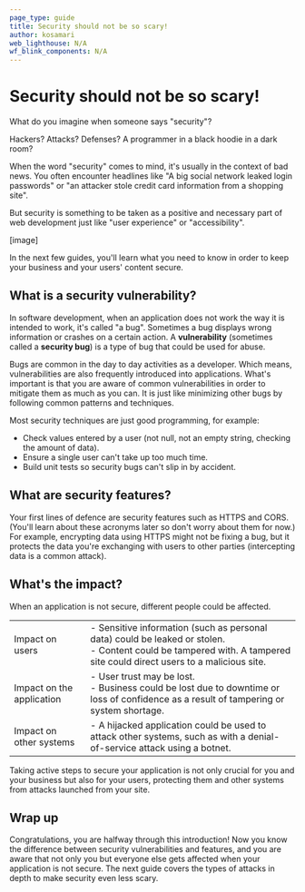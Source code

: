 ```yaml
---
page_type: guide
title: Security should not be so scary!
author: kosamari
web_lighthouse: N/A
wf_blink_components: N/A
---
```


# Security should not be so scary!

What do you imagine when someone says "security"? 

Hackers? Attacks? Defenses? A programmer in a black hoodie in a dark room? 

When the word "security" comes to mind, it's usually in the context of bad news.
You often encounter headlines like "A big social network leaked login passwords"
or "an attacker stole credit card information from a shopping site".

But security is something to be taken as a positive and necessary part of web
development just like "user experience" or "accessibility".

[image]

In the next few guides, you'll learn what you need to know in order to keep your
business and your users' content secure.

## What is a security vulnerability?

In software development, when an application does not work the way it is
intended to work, it's called "a bug". Sometimes a bug displays wrong
information or crashes on a certain action. A **vulnerability**
(sometimes called a **security bug**) is a type of bug that could be used for
abuse. 

Bugs are common in the day to day activities as a developer. Which means,
vulnerabilities are also frequently introduced into applications. What's
important is that you are aware of common vulnerabilities in order
to mitigate them as much as you can. It is just like minimizing other bugs by
following common patterns and techniques.

Most security techniques are just good programming, for example:   
- Check values entered by a user (not null, not an empty string, checking the
amount of data).  
- Ensure a single user can't take up too much time.  
- Build unit tests so security bugs can't slip in by accident.

## What are security features?

Your first lines of defence are security features such as HTTPS and CORS.
(You'll learn about these acronyms later so don't worry about them for now.) 
For example, encrypting data using HTTPS might not be fixing a bug, but it
protects the data you're exchanging with users to other parties (intercepting
data is a common attack). 

## What's the impact?

When an application is not secure, different people could be affected. 

<table class="responsive">
<tbody>
    <tr>
        <td>Impact on users</td>
        <td>
            - Sensitive information (such as personal data) could be leaked or stolen.<br>
            - Content could be tampered with. A tampered site could direct users to a malicious site.
        </td>
    </tr>
    <tr>
        <td>Impact on the application</td>
        <td>
            - User trust may be lost.<br>
            - Business could be lost due to downtime or loss of confidence as a result of tampering or system shortage.
        </td>
    </tr>
    <tr>
        <td>Impact on other systems</td>
        <td>
            - A hijacked application could be used to attack other systems, such as with a denial-of-service attack using a botnet.
        </td>
    </tr>
</tbody>
</table>

Taking active steps to secure your application is not only crucial for you and
your business but also for your users, protecting them and other systems from
attacks launched from your site.

## Wrap up

Congratulations, you are halfway through this introduction! Now you know the difference
between security vulnerabilities and features, and you are aware that not only
you but everyone else gets affected when your application is not secure. The
next guide covers the types of attacks in depth to make security even less
scary.